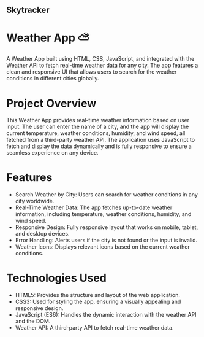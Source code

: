 ## Skytracker
# Weather App ⛅


A Weather App built using HTML, CSS, JavaScript, and integrated with the Weather API to fetch real-time weather data for any city. The app features a clean and responsive UI that allows users to search for the weather conditions in different cities globally.

# Project Overview

This Weather App provides real-time weather information based on user input. The user can enter the name of a city, and the app will display the current temperature, weather conditions, humidity, and wind speed, all fetched from a third-party weather API. The application uses JavaScript to fetch and display the data dynamically and is fully responsive to ensure a seamless experience on any device.

# Features

- Search Weather by City: Users can search for weather conditions in any city worldwide.
- Real-Time Weather Data: The app fetches up-to-date weather information, including temperature, weather conditions, humidity, and wind speed.
- Responsive Design: Fully responsive layout that works on mobile, tablet, and desktop devices.
- Error Handling: Alerts users if the city is not found or the input is invalid.
- Weather Icons: Displays relevant icons based on the current weather conditions.

 # Technologies Used
 
- HTML5: Provides the structure and layout of the web application.
- CSS3: Used for styling the app, ensuring a visually appealing and responsive design.
- JavaScript (ES6): Handles the dynamic interaction with the weather API and the DOM.
- Weather API: A third-party API to fetch real-time weather data.
